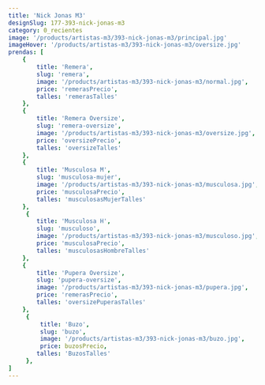 ```yaml
---
title: 'Nick Jonas M3'
designSlug: 177-393-nick-jonas-m3
category: 0_recientes
image: '/products/artistas-m3/393-nick-jonas-m3/principal.jpg'
imageHover: '/products/artistas-m3/393-nick-jonas-m3/oversize.jpg'
prendas: [
    {   
        title: 'Remera',
        slug: 'remera',          
        image: '/products/artistas-m3/393-nick-jonas-m3/normal.jpg',
        price: 'remerasPrecio',
        talles: 'remerasTalles'
    },
    {
        title: 'Remera Oversize',
        slug: 'remera-oversize',
        image: '/products/artistas-m3/393-nick-jonas-m3/oversize.jpg',
        price: 'oversizePrecio',
        talles: 'oversizeTalles'
    },
    {
        title: 'Musculosa M',
        slug: 'musculosa-mujer',
        image: '/products/artistas-m3/393-nick-jonas-m3/musculosa.jpg',
        price: 'musculosaPrecio',
        talles: 'musculosasMujerTalles'
    },
     {
        title: 'Musculosa H',
        slug: 'musculoso',
        image: '/products/artistas-m3/393-nick-jonas-m3/musculoso.jpg',
        price: 'musculosaPrecio',
        talles: 'musculosasHombreTalles'
    },
    {
        title: 'Pupera Oversize',
        slug: 'pupera-oversize',
        image: '/products/artistas-m3/393-nick-jonas-m3/pupera.jpg',
        price: 'remerasPrecio',
        talles: 'oversizePuperasTalles'
    },
     {
         title: 'Buzo',
         slug: 'buzo',
         image: '/products/artistas-m3/393-nick-jonas-m3/buzo.jpg',
         price: buzosPrecio,
        talles: 'BuzosTalles'
     },
]
---
```

